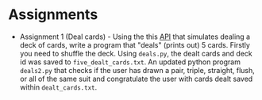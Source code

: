 # Assignments

- Assignment 1 (Deal cards) - Using the this [API](https://deckofcardsapi.com/) that simulates dealing a deck of cards, write a program that "deals" (prints out) 5 cards. Firstly you need to shuffle the deck. Using `deals.py`, the dealt cards and deck id was saved to `five_dealt_cards.txt`. An updated python program `deals2.py` that checks if the user has drawn a pair, triple, straight, flush, or all of the same suit and congratulate the user with cards dealt saved within `dealt_cards.txt`.